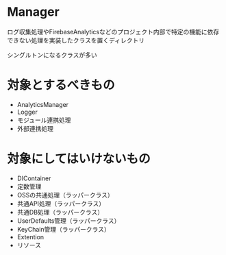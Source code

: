#  Manager

ログ収集処理やFirebaseAnalyticsなどのプロジェクト内部で特定の機能に依存できない処理を実装したクラスを置くディレクトリ

シングルトンになるクラスが多い

# 対象とするべきもの

- AnalyticsManager
- Logger
- モジュール連携処理
- 外部連携処理

# 対象にしてはいけないもの

- DIContainer
- 定数管理
- OSSの共通処理（ラッパークラス）
- 共通API処理（ラッパークラス）
- 共通DB処理（ラッパークラス）
- UserDefaults管理（ラッパークラス）
- KeyChain管理（ラッパークラス）
- Extention
- リソース
